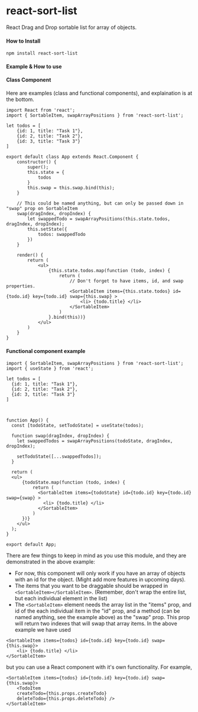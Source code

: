 # react-sort-list

React Drag and Drop sortable list for array of objects.

#### How to Install

```
npm install react-sort-list
```

#### Example & How to use

#### Class Component

Here are examples (class and functional components), and explaination is at the bottom.

```
import React from 'react';
import { SortableItem, swapArrayPositions } from 'react-sort-list';

let todos = [
    {id: 1, title: "Task 1"},
    {id: 2, title: "Task 2"},
    {id: 3, title: "Task 3"}
]

export default class App extends React.Component {
    constructor() {
        super();
        this.state = {
            todos
        }
        this.swap = this.swap.bind(this);
    }

    // This could be named anything, but can only be passed down in "swap" prop on SortableItem
    swap(dragIndex, dropIndex) {
        let swappedTodo = swapArrayPositions(this.state.todos, dragIndex, dropIndex);
        this.setState({
            todos: swappedTodo
        })
    }

    render() {
        return (
            <ul>
                {this.state.todos.map(function (todo, index) {
                    return (
                        // Don't forget to have items, id, and swap properties.
                        <SortableItem items={this.state.todos} id={todo.id} key={todo.id} swap={this.swap} >
                            <li> {todo.title} </li>
                        </SortableItem>
                    )
                }.bind(this))}
            </ul>
        )
    }
}
```

#### Functional component example

```
import { SortableItem, swapArrayPositions } from 'react-sort-list';
import { useState } from 'react';

let todos = [
  {id: 1, title: "Task 1"},
  {id: 2, title: "Task 2"},
  {id: 3, title: "Task 3"}
]



function App() {
  const [todoState, setTodoState] = useState(todos);

  function swap(dragIndex, dropIndex) {
    let swappedTodos = swapArrayPositions(todoState, dragIndex, dropIndex);

    setTodoState([...swappedTodos]);    
  }

  return (
  <ul>
      {todoState.map(function (todo, index) {
          return (
            <SortableItem items={todoState} id={todo.id} key={todo.id} swap={swap} >
              <li> {todo.title} </li>
            </SortableItem>
          )
      })}
    </ul>
  );
}

export default App;

```

There are few things to keep in mind as you use this module, and they are demonstrated in the above example:

- For now, this component will only work if you have an array of objects with an id for the object. (Might add more features in upcoming days).
- The items that you want to be draggable should be wrapped in `<SortableItem></SortableItem>`. (Remember, don't wrap the entire list, but each individual element in the list)
- The `<SortableItem>` element needs the array list in the "items" prop, and id of the each individual item in the "id" prop, and a method (can be named anything, see the example above) as the "swap" prop. This prop will return two indexes that will swap that array items.
  In the above example we have used

```
<SortableItem items={todos} id={todo.id} key={todo.id} swap={this.swap}>
    <li> {todo.title} </li>
</SortableItem>
```

but you can use a React component with it's own functionality. For example,

```
<SortableItem items={todos} id={todo.id} key={todo.id} swap={this.swap}>
    <TodoItem
    createTodo={this.props.createTodo}
    deleteTodo={this.props.deleteTodo} />
</SortableItem>
```
